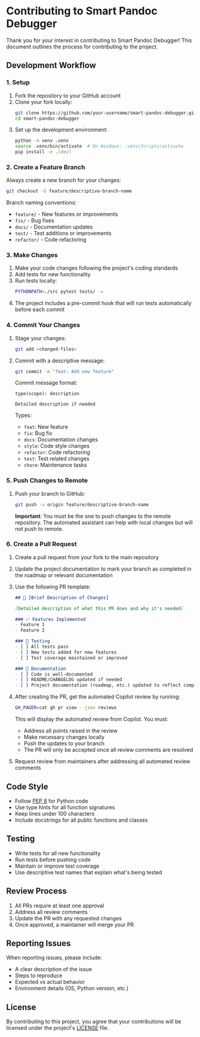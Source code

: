 # Contributing to Smart Pandoc Debugger

Thank you for your interest in contributing to Smart Pandoc Debugger! This document outlines the process for contributing to the project.

## Development Workflow

### 1. Setup

1. Fork the repository to your GitHub account
2. Clone your fork locally:
   ```bash
   git clone https://github.com/your-username/smart-pandoc-debugger.git
   cd smart-pandoc-debugger
   ```
3. Set up the development environment:
   ```bash
   python -m venv .venv
   source .venv/bin/activate  # On Windows: .venv\Scripts\activate
   pip install -e .[dev]
   ```

### 2. Create a Feature Branch

Always create a new branch for your changes:

```bash
git checkout -b feature/descriptive-branch-name
```

Branch naming conventions:
- `feature/` - New features or improvements
- `fix/` - Bug fixes
- `docs/` - Documentation updates
- `test/` - Test additions or improvements
- `refactor/` - Code refactoring

### 3. Make Changes

1. Make your code changes following the project's coding standards
2. Add tests for new functionality
3. Run tests locally:
   ```bash
   PYTHONPATH=./src pytest tests/ -v
   ```
4. The project includes a pre-commit hook that will run tests automatically before each commit

### 4. Commit Your Changes

1. Stage your changes:
   ```bash
   git add <changed-files>
   ```
2. Commit with a descriptive message:
   ```bash
   git commit -m "feat: Add new feature"
   ```
   
   Commit message format:
   ```
   type(scope): description
   
   Detailed description if needed
   ```
   
   Types:
   - `feat`: New feature
   - `fix`: Bug fix
   - `docs`: Documentation changes
   - `style`: Code style changes
   - `refactor`: Code refactoring
   - `test`: Test related changes
   - `chore`: Maintenance tasks

### 5. Push Changes to Remote

1. Push your branch to GitHub:
   ```bash
   git push -u origin feature/descriptive-branch-name
   ```
   
   **Important**: You must be the one to push changes to the remote repository. The automated assistant can help with local changes but will not push to remote.

### 6. Create a Pull Request

1. Create a pull request from your fork to the main repository
2. Update the project documentation to mark your branch as completed in the roadmap or relevant documentation
3. Use the following PR template:

   ```markdown
   ## 🎯 [Brief Description of Changes]
   
   [Detailed description of what this PR does and why it's needed]
   
   ### ✅ Features Implemented
   - Feature 1
   - Feature 2
   
   ### 🧪 Testing
   - [ ] All tests pass
   - [ ] New tests added for new features
   - [ ] Test coverage maintained or improved
   
   ### 📝 Documentation
   - [ ] Code is well-documented
   - [ ] README/CHANGELOG updated if needed
   - [ ] Project documentation (roadmap, etc.) updated to reflect completed work
   ```

3. After creating the PR, get the automated Copilot review by running:
   ```bash
   GH_PAGER=cat gh pr view --json reviews
   ```
   
   This will display the automated review from Copilot. You must:
   - Address all points raised in the review
   - Make necessary changes locally
   - Push the updates to your branch
   - The PR will only be accepted once all review comments are resolved

4. Request review from maintainers after addressing all automated review comments

## Code Style

- Follow [PEP 8](https://www.python.org/dev/peps/pep-0008/) for Python code
- Use type hints for all function signatures
- Keep lines under 100 characters
- Include docstrings for all public functions and classes

## Testing

- Write tests for all new functionality
- Run tests before pushing code
- Maintain or improve test coverage
- Use descriptive test names that explain what's being tested

## Review Process

1. All PRs require at least one approval
2. Address all review comments
3. Update the PR with any requested changes
4. Once approved, a maintainer will merge your PR

## Reporting Issues

When reporting issues, please include:
- A clear description of the issue
- Steps to reproduce
- Expected vs actual behavior
- Environment details (OS, Python version, etc.)

## License

By contributing to this project, you agree that your contributions will be licensed under the project's [LICENSE](LICENSE) file.
